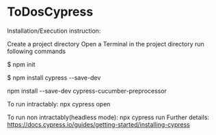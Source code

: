 # ToDosCypress
Installation/Execution instruction:

Create a project directory Open a Terminal in the project  directory run following commands

$ npm init

$ npm install cypress --save-dev

npm install --save-dev cypress-cucumber-preprocessor

To run intractably:
npx cypress open

To run non intractably(headless mode):
npx cypress run
Further details: https://docs.cypress.io/guides/getting-started/installing-cypress
